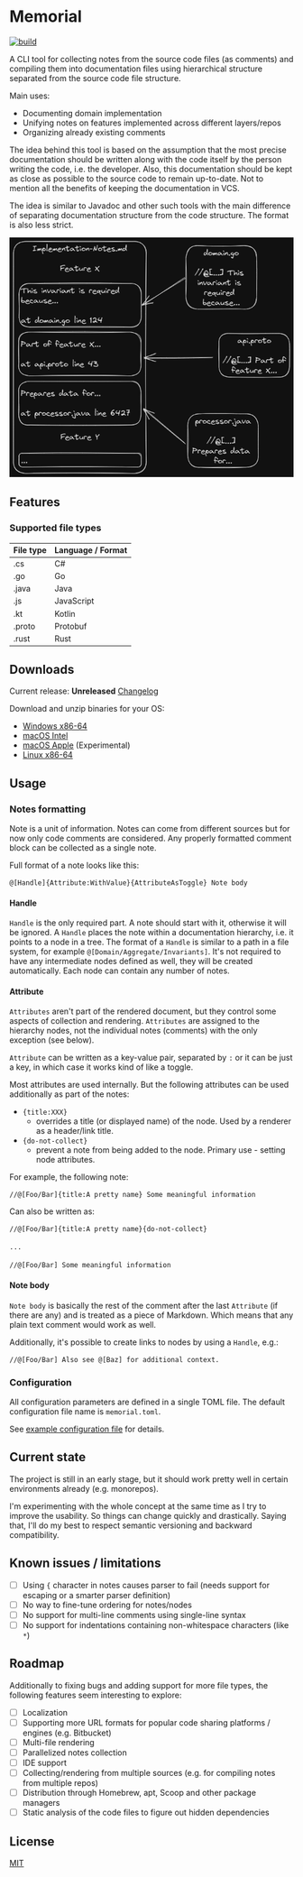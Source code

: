 # Memorial

[![build](https://github.com/Kostassoid/memorial/workflows/CICD/badge.svg)](https://github.com/Kostassoid/memorial/actions)

A CLI tool for collecting notes from the source code files (as comments) and compiling them into documentation files 
using hierarchical structure separated from the source code file structure.

Main uses:
- Documenting domain implementation
- Unifying notes on features implemented across different layers/repos
- Organizing already existing comments

The idea behind this tool is based on the assumption that the most precise documentation should be written along with
the code itself by the person writing the code, i.e. the developer. Also, this documentation should be kept as close as 
possible to the source code to remain up-to-date. Not to mention all the benefits of keeping the documentation in VCS.

The idea is similar to Javadoc and other such tools with the main difference of separating documentation structure from 
the code structure. The format is also less strict.

![example](memorial-demo.png)

## Features

### Supported file types

| File type | Language / Format | 
|-----------|-------------------|
| .cs       | C#                |
| .go       | Go                |
| .java     | Java              |
| .js       | JavaScript        |
| .kt       | Kotlin            |
| .proto    | Protobuf          |
| .rust     | Rust              |

## Downloads

Current release: **Unreleased** [Changelog](CHANGELOG.md)

Download and unzip binaries for your OS:
- [Windows x86-64](https://github.com/Kostassoid/memorial/releases/download/v0.1.0/memorial-cli-v0.1.0-x86_64-pc-windows-gnu.zip)
- [macOS Intel](https://github.com/Kostassoid/memorial/releases/download/v0.1.0/memorial-cli-v0.1.0-x86_64-apple-darwin.tar.gz)
- [macOS Apple](https://github.com/Kostassoid/memorial/releases/download/v0.1.0/memorial-cli-v0.1.0-aarch64-apple-darwin.tar.gz) (Experimental)
- [Linux x86-64](https://github.com/Kostassoid/memorial/releases/download/v0.1.0/memorial-cli-v0.1.0-x86_64-unknown-linux-musl.tar.gz)

## Usage

### Notes formatting

Note is a unit of information. Notes can come from different sources but for now only code comments are considered.
Any properly formatted comment block can be collected as a single note.

Full format of a note looks like this:

```
@[Handle]{Attribute:WithValue}{AttributeAsToggle} Note body
```

#### Handle

`Handle` is the only required part. A note should start with it, otherwise it will be ignored. A `Handle` places the note 
within a documentation hierarchy, i.e. it points to a node in a tree.
The format of a `Handle` is similar to a path in a file system, for example `@[Domain/Aggregate/Invariants]`. 
It's not required to have any intermediate nodes defined as well, they will be created automatically.
Each node can contain any number of notes.

#### Attribute

`Attributes` aren't part of the rendered document, but they control some aspects of collection and rendering. `Attributes`
are assigned to the hierarchy nodes, not the individual notes (comments) with the only exception (see below).

`Attribute` can be written as a key-value pair, separated by `:` or it can be just a key, in which case it works kind of
like a toggle.

Most attributes are used internally. But the following attributes can be used additionally as part of the notes:

- `{title:XXX}`
  - overrides a title (or displayed name) of the node. Used by a renderer as a header/link title.
- `{do-not-collect}`
  - prevent a note from being added to the node. Primary use - setting node attributes.

For example, the following note:

```
//@[Foo/Bar]{title:A pretty name} Some meaningful information
```

Can also be written as:

```
//@[Foo/Bar]{title:A pretty name}{do-not-collect}

...

//@[Foo/Bar] Some meaningful information
```

#### Note body

`Note body` is basically the rest of the comment after the last `Attribute` (if there are any) and is treated as a piece
of Markdown. Which means that any plain text comment would work as well.

Additionally, it's possible to create links to nodes by using a `Handle`, e.g.:

```
//@[Foo/Bar] Also see @[Baz] for additional context.
```

### Configuration

All configuration parameters are defined in a single TOML file. The default configuration file name is `memorial.toml`.

See [example configuration file](memorial-example.toml) for details.

## Current state

The project is still in an early stage, but it should work pretty well in certain environments already (e.g. monorepos).

I'm experimenting with the whole concept at the same time as I try to improve the usability. So things can change
quickly and drastically. Saying that, I'll do my best to respect semantic versioning and backward compatibility.

## Known issues / limitations

- [ ] Using `{` character in notes causes parser to fail (needs support for escaping or a smarter parser definition)
- [ ] No way to fine-tune ordering for notes/nodes
- [ ] No support for multi-line comments using single-line syntax
- [ ] No support for indentations containing non-whitespace characters (like `*`)

## Roadmap

Additionally to fixing bugs and adding support for more file types, the following features seem interesting to explore:

- [ ] Localization
- [ ] Supporting more URL formats for popular code sharing platforms / engines (e.g. Bitbucket)
- [ ] Multi-file rendering
- [ ] Parallelized notes collection
- [ ] IDE support
- [ ] Collecting/rendering from multiple sources (e.g. for compiling notes from multiple repos)
- [ ] Distribution through Homebrew, apt, Scoop and other package managers
- [ ] Static analysis of the code files to figure out hidden dependencies

## License

[MIT](LICENSE)
